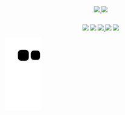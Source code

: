 <div align="center">
  <a href="https://github.com/big0d">
  <img height="175em" src="https://github-readme-stats.vercel.app/api?username=big0d&show_icons=false&theme=graywhite&include_all_commits=true&count_private=true"/>
  <img height="175em" src="https://github-readme-stats.vercel.app/api/top-langs/?username=big0d&layout=compact&langs_count=16&theme=graywhite"/>
</div>
  
  ##

<div align="center">
 	<a href="https://www.linkedin.com/in/m0ur5/" target="_blank"><img src="https://img.shields.io/badge/-LinkedIn-%230077B5?style=for-the-badge&logo=linkedin&logoColor=white" target="_blank"></a>  
  <a href = "mailto:uxmoura@gmail.com"><img src="https://img.shields.io/badge/-Gmail-%23333?style=for-the-badge&logo=gmail&logoColor=white" target="_blank"></a>
  <a href="https://www.behance.net/mucaos" target="_blank"><img height="28em" src="https://cdn-icons-png.flaticon.com/512/145/145799.png"/>
  <a href="https://www.twitch.tv/naoseijogarfps" target="_blank"><img src="https://img.shields.io/badge/Twitch-9146FF?style=for-the-badge&logo=twitch&logoColor=white" target="_blank"></a>
  <a href="https://account.xbox.com/pt-br/Profile?xr=mebarnav&rtc=1" target="_blank"><img src="https://img.shields.io/badge/Xbox-107C10?style=for-the-badge&logo=xbox&logoColor=white" target="_blank"></a>
</div>
  
![Snake animation](https://github.com/big0d/big0d/blob/output/github-contribution-grid-snake.svg)
